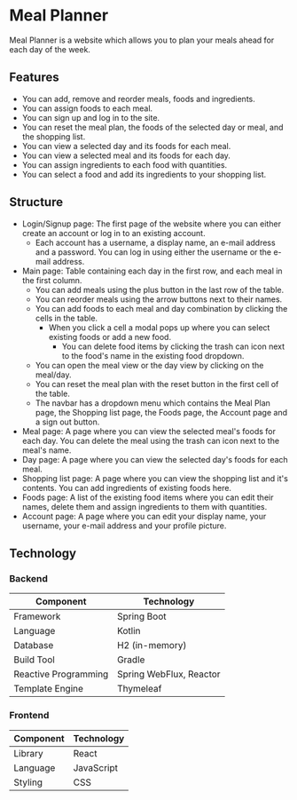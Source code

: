 # Meal Planner
Meal Planner is a website which allows you to plan your meals ahead for each day of the week.

## Features
- You can add, remove and reorder meals, foods and ingredients.
- You can assign foods to each meal.
- You can sign up and log in to the site.
- You can reset the meal plan, the foods of the selected day or meal, and the shopping list.
- You can view a selected day and its foods for each meal.
- You can view a selected meal and its foods for each day.
- You can assign ingredients to each food with quantities.
- You can select a food and add its ingredients to your shopping list.

## Structure
- Login/Signup page: The first page of the website where you can either create an account or log in to an existing account.
  - Each account has a username, a display name, an e-mail address and a password. You can log in using either the username or the e-mail address.
- Main page: Table containing each day in the first row, and each meal in the first column.
  - You can add meals using the plus button in the last row of the table.
  - You can reorder meals using the arrow buttons next to their names.
  - You can add foods to each meal and day combination by clicking the cells in the table.
    - When you click a cell a modal pops up where you can select existing foods or add a new food.
      - You can delete food items by clicking the trash can icon next to the food's name in the existing food dropdown.
  - You can open the meal view or the day view by clicking on the meal/day.
  - You can reset the meal plan with the reset button in the first cell of the table.
  - The navbar has a dropdown menu which contains the Meal Plan page, the Shopping list page, the Foods page, the Account page and a sign out button.
- Meal page: A page where you can view the selected meal's foods for each day. You can delete the meal using the trash can icon next to the meal's name.
- Day page: A page where you can view the selected day's foods for each meal.
- Shopping list page: A page where you can view the shopping list and it's contents. You can add ingredients of existing foods here.
- Foods page: A list of the existing food items where you can edit their names, delete them and assign ingredients to them with quantities.
- Account page: A page where you can edit your display name, your username, your e-mail address and your profile picture.

## Technology

### Backend

| Component         | Technology |
|------------------|------------|
| Framework        | Spring Boot |
| Language         | Kotlin |
| Database        | H2 (in-memory) |
| Build Tool       | Gradle |
| Reactive Programming | Spring WebFlux, Reactor |
| Template Engine | Thymeleaf |

### Frontend

| Component        | Technology |
|-----------------|------------|
| Library         | React |
| Language        | JavaScript |
| Styling        | CSS |


